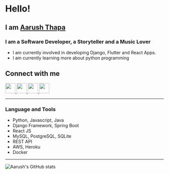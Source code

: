 
# Hello!

## I am [Aarush Thapa](https://aarushthapa.com.np/)

### I am a Software Developer, a Storyteller and a Music Lover

- I am currently involved in developing Django, Flutter and React Apps.
- I am currently learning more about python programming

## Connect with me
[<img height="32" width="32" src="https://cdn.jsdelivr.net/npm/simple-icons@v4/icons/linkedin.svg" />
](https://www.linkedin.com/in/aarush-thapa/) 
[<img height="32" width="32" src="https://cdn.jsdelivr.net/npm/simple-icons@v4/icons/instagram.svg" />
](https://www.instagram.com/aarush_thapa_/)
[<img height="32" width="32" src="https://cdn.jsdelivr.net/npm/simple-icons@v4/icons/facebook.svg" />
](https://www.facebook.com/aarush.thapa)
[<img height="32" width="32" src="https://cdn.jsdelivr.net/npm/simple-icons@v4/icons/behance.svg" />
](https://www.behance.net/aarushthapa)

___

### Language and Tools
* Python, Javascript, Java
* Django Framework, Spring Boot
* React JS
* MySQL, PostgreSQL, SQLite
* REST API 
* AWS, Heroku
* Docker 

___

![Aarush's GitHub stats](https://github-readme-stats-aarushthapa.vercel.app/api?username=AarushThapa&show_icons=true&include_all_commits=true&count_private=True&theme=radical)
